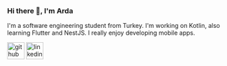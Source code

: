 ### Hi there 👋, I'm Arda
I'm a software engineering student from Turkey. I'm working on Kotlin, also learning Flutter and NestJS. I really enjoy developing mobile apps.



[<img src='https://cdn.jsdelivr.net/npm/simple-icons@3.0.1/icons/github.svg' alt='github' height='40'>](https://github.com/demirelarda)  [<img src='https://cdn.jsdelivr.net/npm/simple-icons@3.0.1/icons/linkedin.svg' alt='linkedin' height='40'>](https://www.linkedin.com/in/arda-demirel-9020b8233/)  



